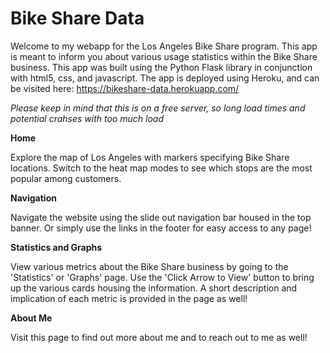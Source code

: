 # Bike Share Data

Welcome to my webapp for the Los Angeles Bike Share program.
This app is meant to inform you about various usage statistics within the Bike Share business.
This app was built using the Python Flask library in conjunction with html5, css, and javascript.
The app is deployed using Heroku, and can be visited here:
<a>https://bikeshare-data.herokuapp.com/</a>

*Please keep in mind that this is on a free server, so long load times and potential crahses with too much load*

<b>Home</b>

Explore the map of Los Angeles with markers specifying Bike Share locations. 
Switch to the heat map modes to see which stops are the most popular among customers.

<b>Navigation</b>

Navigate the website using the slide out navigation bar housed in the top banner.
Or simply use the links in the footer for easy access to any page!

<b>Statistics and Graphs</b>

View various metrics about the Bike Share business by going to the 'Statistics' or 'Graphs'
page. Use the 'Click Arrow to View' button to bring up the various cards housing the 
information. A short description and implication of each metric is provided in the page
as well!

<b>About Me</b>

Visit this page to find out more about me and to reach out to me as well!
